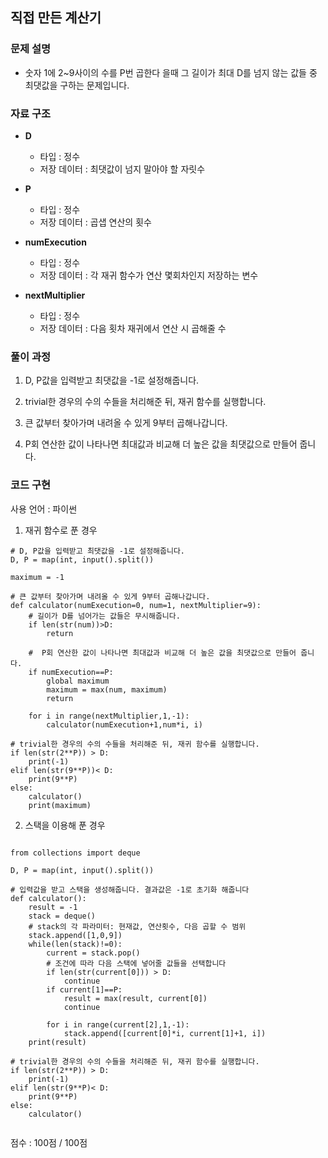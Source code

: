 ## 직접 만든 계산기


### 문제 설명

- 숫자 1에 2~9사이의 수를 P번 곱한다 을때 그 길이가 최대 D를 넘지 않는 값들 중 최댓값을 구하는 문제입니다.<br>

### 자료 구조

- **D**
    - 타입 : 정수 
    - 저장 데이터 : 최댓값이 넘지 말아야 할 자릿수<br>

- **P**
    - 타입 : 정수
    - 저장 데이터 : 곱샙 연산의 횟수<br>

- **numExecution**
    - 타입 : 정수
    - 저장 데이터 : 각 재귀 함수가 연산 몇회차인지 저장하는 변수<br>

- **nextMultiplier**
    - 타입 : 정수
    - 저장 데이터 : 다음 횟차 재귀에서 연산 시 곱해줄 수<br>

### 풀이 과정

1. D, P값을 입력받고 최댓값을 -1로 설정해줍니다.

2. trivial한 경우의 수의 수들을 처리해준 뒤, 재귀 함수를 실행합니다.

3. 큰 값부터 찾아가며 내려올 수 있게 9부터 곱해나갑니다.

4. P회 연산한 값이 나타나면 최대값과 비교해 더 높은 값을 최댓값으로 만들어 줍니다.


### 코드 구현
사용 언어 : 파이썬 <br>

1. 재귀 함수로 푼 경우
```
# D, P값을 입력받고 최댓값을 -1로 설정해줍니다.
D, P = map(int, input().split())

maximum = -1

# 큰 값부터 찾아가며 내려올 수 있게 9부터 곱해나갑니다.
def calculator(numExecution=0, num=1, nextMultiplier=9):
    # 길이가 D를 넘어가는 값들은 무시해줍니다.
    if len(str(num))>D:
        return
        
    #  P회 연산한 값이 나타나면 최대값과 비교해 더 높은 값을 최댓값으로 만들어 줍니다.
    if numExecution==P:
        global maximum 
        maximum = max(num, maximum)
        return
        
    for i in range(nextMultiplier,1,-1):
        calculator(numExecution+1,num*i, i)

# trivial한 경우의 수의 수들을 처리해준 뒤, 재귀 함수를 실행합니다.
if len(str(2**P)) > D:
    print(-1)
elif len(str(9**P))< D:
    print(9**P)
else:
    calculator()
    print(maximum)
```
2. 스택을 이용해 푼 경우
```

from collections import deque

D, P = map(int, input().split())

# 입력값을 받고 스택을 생성해줍니다. 결과값은 -1로 초기화 해줍니다
def calculator():
    result = -1
    stack = deque()
    # stack의 각 파라미터: 현재값, 연산횟수, 다음 곱할 수 범위
    stack.append([1,0,9])
    while(len(stack)!=0):
        current = stack.pop()
        # 조건에 따라 다음 스택에 넣어줄 값들을 선택합니다
        if len(str(current[0])) > D:
            continue
        if current[1]==P:
            result = max(result, current[0])
            continue
            
        for i in range(current[2],1,-1):
            stack.append([current[0]*i, current[1]+1, i])
    print(result)   

# trivial한 경우의 수의 수들을 처리해준 뒤, 재귀 함수를 실행합니다.
if len(str(2**P)) > D:
    print(-1)
elif len(str(9**P)< D:
    print(9**P)
else:
    calculator()
   
```



점수 : 100점 / 100점<br>
